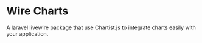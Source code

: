 # Wire Charts
A laravel livewire package that use Chartist.js to integrate charts easily with your application.
